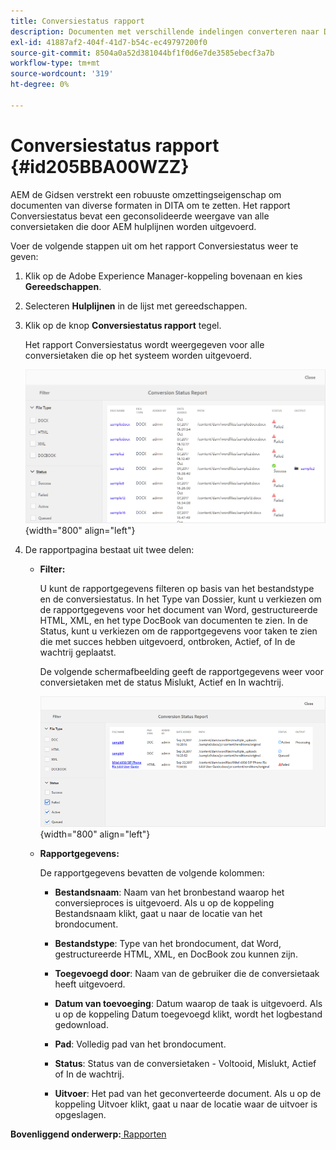 ```yaml
---
title: Conversiestatus rapport
description: Documenten met verschillende indelingen converteren naar DITA in AEM hulplijnen. Leer hoe u filters toevoegt en een statusrapport voor conversie weergeeft.
exl-id: 41887af2-404f-41d7-b54c-ec49797200f0
source-git-commit: 8504a0a52d381044bf1f0d6e7de3585ebecf3a7b
workflow-type: tm+mt
source-wordcount: '319'
ht-degree: 0%

---
```


# Conversiestatus rapport {#id205BBA00WZZ}

AEM de Gidsen verstrekt een robuuste omzettingseigenschap om documenten van diverse formaten in DITA om te zetten. Het rapport Conversiestatus bevat een geconsolideerde weergave van alle conversietaken die door AEM hulplijnen worden uitgevoerd.

Voer de volgende stappen uit om het rapport Conversiestatus weer te geven:

1. Klik op de Adobe Experience Manager-koppeling bovenaan en kies **Gereedschappen**.

1. Selecteren **Hulplijnen** in de lijst met gereedschappen.

1. Klik op de knop **Conversiestatus rapport** tegel.

   Het rapport Conversiestatus wordt weergegeven voor alle conversietaken die op het systeem worden uitgevoerd.

   ![](images/conversion-status-report.png){width="800" align="left"}

1. De rapportpagina bestaat uit twee delen:

   - **Filter:**

     U kunt de rapportgegevens filteren op basis van het bestandstype en de conversiestatus. In het Type van Dossier, kunt u verkiezen om de rapportgegevens voor het document van Word, gestructureerde HTML, XML, en het type DocBook van documenten te zien. In de Status, kunt u verkiezen om de rapportgegevens voor taken te zien die met succes hebben uitgevoerd, ontbroken, Actief, of In de wachtrij geplaatst.

     De volgende schermafbeelding geeft de rapportgegevens weer voor conversietaken met de status Mislukt, Actief en In wachtrij.

     ![](images/conversion-report-failed-active-queued.png){width="800" align="left"}

   - **Rapportgegevens:**

     De rapportgegevens bevatten de volgende kolommen:

      - **Bestandsnaam**: Naam van het bronbestand waarop het conversieproces is uitgevoerd. Als u op de koppeling Bestandsnaam klikt, gaat u naar de locatie van het brondocument.

      - **Bestandstype**: Type van het brondocument, dat Word, gestructureerde HTML, XML, en DocBook zou kunnen zijn.

      - **Toegevoegd door**: Naam van de gebruiker die de conversietaak heeft uitgevoerd.

      - **Datum van toevoeging**: Datum waarop de taak is uitgevoerd. Als u op de koppeling Datum toegevoegd klikt, wordt het logbestand gedownload.

      - **Pad**: Volledig pad van het brondocument.

      - **Status**: Status van de conversietaken - Voltooid, Mislukt, Actief of In de wachtrij.

      - **Uitvoer**: Het pad van het geconverteerde document. Als u op de koppeling Uitvoer klikt, gaat u naar de locatie waar de uitvoer is opgeslagen.


**Bovenliggend onderwerp:**[ Rapporten](reports-intro.md)
